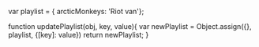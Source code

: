 var playlist = { arcticMonkeys: 'Riot van'};

function updatePlaylist(obj, key, value){
    var newPlaylist = Object.assign({}, playlist, {[key]: value})
    return newPlaylist;
   }
